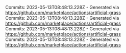 Commits: 2023-05-13T08:48:13.228Z - Generated via https://github.com/marketplace/actions/artificial-grass
<br>
Commits: 2023-05-13T08:48:13.228Z - Generated via https://github.com/marketplace/actions/artificial-grass
<br>
Commits: 2023-05-13T08:48:13.228Z - Generated via https://github.com/marketplace/actions/artificial-grass
<br>
Commits: 2023-05-13T08:48:13.228Z - Generated via https://github.com/marketplace/actions/artificial-grass
<br>
